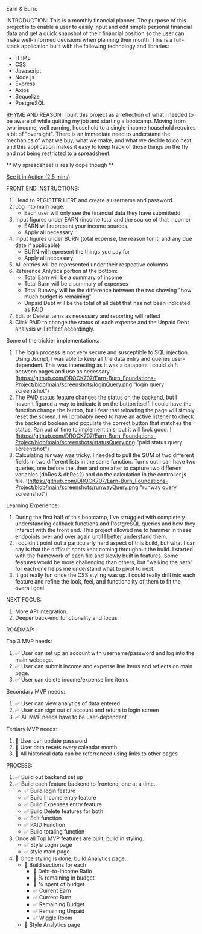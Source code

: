 


Earn & Burn:



INTRODUCTION: This is a monthly financial planner. The purpose of this project is to enable a user to easily input and edit simple personal financial data and get a quick snapshot of their financial position so the user can make well-informed decisions when planning their month. This is a full-stack application built with the following technology and libraries:

- HTML
- CSS
- Javascript
- Node.js
- Express
- Axios
- Sequelize
- PostgreSQL

RHYME AND REASON: I built this project as a reflection of what I needed to be aware of while quitting my job and starting a bootcamp. Moving from two-income, well earning, household to a single-income household requires a bit of "oversight". There is an immediate need to understand the mechanics of what we buy, what we make, and what we decide to do next and this application makes it easy to keep track of those things on the fly and not being restricted to a spreadsheet. 

** My spreadsheet is really dope though **

[See it in Action (2.5 mins)](https://www.loom.com/share/83a8a0c49308483396445cebe7f4ae51?sid=e8816725-972c-44b6-804d-2040df78ed88)

FRONT END INSTRUCTIONS:

1. Head to REGISTER HERE and create a username and password.
2. Log into main page.
    - Each user will only see the financial data they have submittedd.
3. Input figures under EARN (income total and the source of that income)
    - EARN will represent your income sources.
    - Apply all necessary
4. Input figures under BURN (total expense, the reason for it, and any due date if applicable)
    - BURN will represent the things you pay for
    - Apply all necessary
5. All entries will be represented under their respective columns
6. Reference Anlytics portion at the bottom:
    - Total Earn will be a summary of income
    - Total Burn will be a summary of expenses
    - Total Runway will be the difference between the two showing "how much budget is remaining"
    - Unpaid Debt will be the total of all debt that has not been indicated as PAID
7. Edit or Delete items as necessary and reporting will reflect
8. Click PAID to change the status of each expense and the Unpaid Debt analysis will reflect accordingly.

Some of the trickier implementations:
1. The login process is not very secure and susceptible to SQL injection. Using Jscript, I was able to keep all the data entry and queries user-dependent. This was interesting as it was a datapoint I could shift between pages and use as necessary.
!(https://github.com/DROCK707/Earn-Burn_Foundations-Project/blob/main/screenshots/loginQuery.png "login query screentshot")
2. The PAID status feature changes the status on the backend, but I haven't figured a way to indicate it on the button itself. I could have the function change the button, but I fear that reloading the page will simply reset the screen. I will probably need to have an active listener to check the backend boolean and populate the correct button that matches the status. Ran out of time to implement this, but it will look good.
!(https://github.com/DROCK707/Earn-Burn_Foundations-Project/blob/main/screenshots/statusQuery.png "paid status query screentshot")
3. Calculating runway was tricky. I needed to pull the SUM of two different fields in two different lists in the same function. Turns out I can have two queries, one before the .then and one after to capture two different variables (dbRes & dbRes2) and do the calculation in the controller.js file.
!(https://github.com/DROCK707/Earn-Burn_Foundations-Project/blob/main/screenshots/runwayQuery.png "runway query screenshot")


Learning Experience:
1. During the first half of this bootcamp, I've struggled with completely understanding callback functions and PostgreSQL queries and how they interact with the front end. This project allowed me to hammer in these endpoints over and over again until I better understand them.
2. I couldn't point out a particularly hard aspect of this build, but what I can say is that the difficult spots kept coming throughout the build. I started with the framework of each file and slowly built in features. Some features would be more challenging than others, but "walking the path" for each one helps me understand what to pivot to next.
3. It got really fun once the CSS styling was up. I could really drill into each feature and refine the look, feel, and functionality of them to fit the overall goal.

NEXT FOCUS:
1. More API integration.
2. Deeper back-end functionality and focus.





ROADMAP:

Top 3 MVP needs:

1. ✅ User can set up an account with username/password and log into the main webpage.
2. ✅ User can submit income and expense line items and reflects on main page.
3. ✅ User can delete income/expense line items


Secondary MVP needs:

1. ✅ User can view analytics of data entered
2. ✅ User can sign out of account and return to login screen
3. ✅ All MVP needs have to be user-dependent

Tertiary MVP needs:

1. 🚧 User can update password
2. 🚧 User data resets every calendar month
3. 🚧 All historical data can be referrenced using links to other pages


PROCESS:

1. ✅ Build out backend set up
2. ✅ Build each feature backend to frontend, one at a time.
    - ✅ Build login feature
    - ✅ Build Income entry feature
    - ✅ Build Expenses entry feature
    - ✅ Build Delete features for both
    - ✅ Edit function
    - ✅ PAID Function
    - ✅ Build totaling function
3. Once all Top MVP features are built, build in styling.
    - ✅ Style Login page
    - ✅ style main page
4. 🚧 Once styling is done, build Analytics page.
    - 🚧 Build sections for each
        - 🚧 Debt-to-Income Ratio
        - 🚧 % remaining in budget
        - 🚧 % spent of budget
        - ✅ Current Earn
        - ✅ Current Burn
        - ✅ Remaining Budget
        - ✅ Remaining Unpaid
        - ✅ Wiggle Room
    - 🚧 Style Analytics page